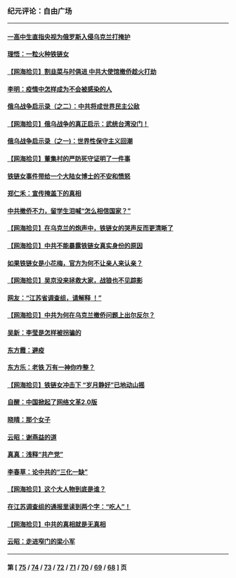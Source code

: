 ### 纪元评论：自由广场
---
#### [一高中生直指央视为俄罗斯入侵乌克兰打掩护](../../pages/nsc993/n13625704.md) 
#### [理悟：一粒火种铁链女](../../pages/nsc993/n13626011.md) 
#### [【网海拾贝】割韭菜与时俱进 中共大使馆撤侨趁火打劫](../../pages/nsc993/n13625514.md) 
#### [李明：疫情中怎样成为不会被感染的人](../../pages/nsc993/n13624890.md) 
#### [俄乌战争启示录（之二）：中共将成世界民主公敌](../../pages/nsc993/n13624452.md) 
#### [【网海拾贝】俄乌战争的真正启示：武统台湾没门！](../../pages/nsc993/n13623889.md) 
#### [俄乌战争启示录（之一)：世界性保守主义回潮](../../pages/nsc993/n13622554.md) 
#### [【网海拾贝】董集村的严防死守证明了一件事](../../pages/nsc993/n13621552.md) 
#### [铁链女事件带给一个大陆女博士的不安和愤怒](../../pages/nsc993/n13621510.md) 
#### [郑仁禾：宣传掩盖下的真相](../../pages/nsc993/n13619943.md) 
#### [中共撤侨不力，留学生泪喊“怎么相信国家？”](../../pages/nsc993/n13619641.md) 
#### [【网海拾贝】在乌克兰的炮声中，铁链女的哭声反而更清晰了](../../pages/nsc993/n13619568.md) 
#### [【网海拾贝】中共不能暴露铁链女真实身份的原因](../../pages/nsc993/n13616093.md) 
#### [如果铁链女是小花梅，官方为何不让亲人来认亲？](../../pages/nsc993/n13616043.md) 
#### [【网海拾贝】吴京没来拯救大家，战狼也不见踪影](../../pages/nsc993/n13613477.md) 
#### [网友：“江苏省调查组，请解释 ！”](../../pages/nsc993/n13613447.md) 
#### [【网海拾贝】中共为何在乌克兰撤侨问题上出尔反尔？](../../pages/nsc993/n13610621.md) 
#### [吴新：李莹是怎样被拐骗的](../../pages/nsc993/n13611171.md) 
#### [东方霞：避疫](../../pages/nsc993/n13611148.md) 
#### [东方乐：老铁 万有一神你咋整？](../../pages/nsc993/n13610798.md) 
#### [【网海拾贝】铁链女冲击下 “岁月静好”已地动山摇](../../pages/nsc993/n13608403.md) 
#### [自醒：中国掀起了网络文革2.0版](../../pages/nsc993/n13608529.md) 
#### [晓晴：那个女子](../../pages/nsc993/n13608462.md) 
#### [云昭：谢燕益的道](../../pages/nsc993/n13607391.md) 
#### [真真：浅释“共产党”](../../pages/nsc993/n13607020.md) 
#### [李春草：论中共的“三化一缺”](../../pages/nsc993/n13607010.md) 
#### [【网海拾贝】这个大人物到底是谁？](../../pages/nsc993/n13606832.md) 
#### [在江苏调查组的通报里读到两个字：“吃人”！](../../pages/nsc993/n13606845.md) 
#### [【网海拾贝】中共的真相就是无真相](../../pages/nsc993/n13604783.md) 
#### [云昭：走进窄门的梁小军](../../pages/nsc993/n13605425.md) 

---
#### 第 [ [75](./75.md) / [74](./74.md) / [73](./73.md) / [72](./72.md) / [71](./71.md) / [70](./70.md) / [69](./69.md) / [68](./68.md) ] 页
